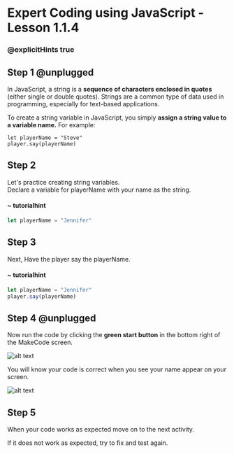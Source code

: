 # Expert Coding using JavaScript - Lesson 1.1.4
### @explicitHints true

## Step 1 @unplugged
In JavaScript, a string is a **sequence of characters enclosed in quotes** (either single or double quotes). Strings are a common type of data used in programming, especially for text-based applications.
  
 To create a string variable in JavaScript, you simply **assign a string value to a variable name.**
 For example:

    let playerName = "Steve"
    player.say(playerName)

## Step 2

Let's practice creating string variables.  
Declare a variable for playerName with your name as the string. 

#### ~ tutorialhint

```javascript
let playerName = "Jennifer"

```

## Step 3

Next, Have the player say the playerName.

#### ~ tutorialhint

```javascript
let playerName = "Jennifer"
player.say(playerName)

```

## Step 4 @unplugged
Now run the code by clicking the **green start button** in the bottom right of the MakeCode screen. 

![alt text](https://expertjs.codingcredentials.com/Lesson1/1.1/1.JPG?raw=true "Start")

You will know your code is correct when you see your name appear on your screen. 

![alt text](https://expertjs.codingcredentials.com/Lesson1/1.1/1.4.png?raw=true "Code")

## Step 5

When your code works as expected move on to the next activity. 

If it does not work as expected, try to fix and test again.